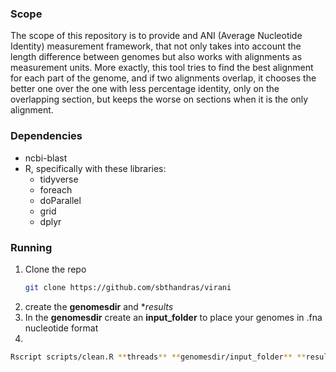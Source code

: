 ### Scope  

The scope of this repository is to provide and ANI (Average Nucleotide Identity) measurement framework,
that not only takes into account the length difference between genomes but also works with alignments 
as measurement units. More exactly, this tool tries to find the best alignment for each part of the genome,
and if two alignments overlap, it chooses the better one over the one with less percentage identity, only on the 
overlapping section, but keeps the worse on sections when it is the only alignment.

### Dependencies  

- ncbi-blast
- R, specifically with these libraries:
  - tidyverse
  - foreach
  - doParallel
  - grid
  - dplyr

### Running

1. Clone the repo
   ```sh
   git clone https://github.com/sbthandras/virani
   ```
2. create the **genomesdir** and **results*
3. In the **genomesdir** create an **input_folder** to place your genomes in .fna nucleotide format
4.
  ```sh
  Rscript scripts/clean.R **threads** **genomesdir/input_folder** **results/output_folder**
  ```
